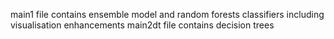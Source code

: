 main1 file contains ensemble model and random forests classifiers including visualisation enhancements
main2dt file contains decision trees 

